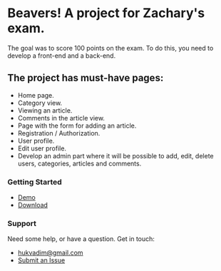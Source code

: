# Beavers! A project for Zachary's exam.

The goal was to score 100 points on the exam. To do this, you need to develop a front-end and a back-end.

## The project has must-have pages:

* Home page.
* Category view.
* Viewing an article.
* Comments in the article view.
* Page with the form for adding an article. 
* Registration / Authorization.
* User profile.
* Edit user profile.
* Develop an admin part where it will be possible to add, edit, delete users, categories, articles and comments.

### Getting Started

* [Demo](https://beavers.inderio.com/ "Title")
* [Download](https://github.com/hukvadim/beavers/archive/refs/heads/master.zip "Title")

### Support

Need some help, or have a question.  Get in touch:

* <hukvadim@gmail.com>
* [Submit an Issue](https://github.com/hukvadim/beavers/issues "Title")